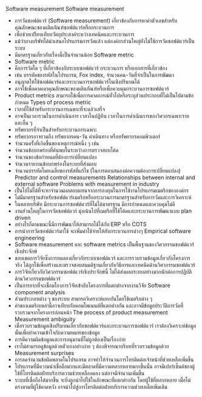 Software measurement
Software measurement
*	การวัดซอฟต์แวร์ (Software measurement) เกี่ยวข้องกับการหาค่าตัวเลขสำหรับคุณลักษณะของผลิตภัณฑ์ซอฟต์แวร์หรือกระบวนการ
*	เพื่อช่วยเปรียบเทียบวัตถุประสงค์ระหว่างเทคนิคและกระบวนการ
*	แม้ว่าบางบริษัทได้นำเสนอโปรแกรมการวัดแล้ว แต่องค์กรส่วนใหญ่ยังไม่ใช้การวัดซอฟต์แวร์เป็นระบบ
*	มีมาตรฐานเกี่ยวกับเรื่องนี้เป็นจำนวนน้อย
Software metric
*	Software metric
*	คือการวัดใด ๆ ที่เกี่ยวข้องกับระบบซอฟต์แวร์ กระบวนการ หรือเอกสารที่เกี่ยวข้อง
*	เช่น บรรทัดของรหัสในโปรแกรม, Fox index, จำนวนคน-วันที่จำเป็นในการพัฒนา
*	อนุญาตให้ใช้ซอฟต์แวร์และกระบวนการซอฟต์แวร์ในเชิงปริมาณได้
*	อาจใช้เพื่อคาดเดาคุณลักษณะของผลิตภัณฑ์หรือเพื่อควบคุมกระบวนการซอฟต์แวร์
*	Product metrics สามารถใช้เพื่อการคาดการณ์ทั่วไปหรือระบุส่วนประกอบที่ไม่เป็นไปตามข้อกำหนด
Types of process metric
*	เวลาที่ใช้สำหรับกระบวนการเฉพาะที่จะแล้วเสร็จ
*	อาจเป็นเวลารวมในการดำเนินการ เวลาในปฏิทิน เวลาในการดำเนินการของวิศวกรเฉพาะราย และอื่น ๆ
*	ทรัพยากรที่จำเป็นสำหรับกระบวนการเฉพาะ
*	ทรัพยากรอาจรวมถึง ทรัพยากรคน-วัน ค่าเดินทาง หรือทรัพยากรคอมพิวเตอร์
*	จำนวนครั้งที่เกิดขึ้นของเหตุการณ์หนึ่ง ๆ เช่น 
*	จำนวนข้อบกพร่องที่ค้นพบในระหว่างการตรวจสอบโค้ด
*	จำนวนของข้อกำหนดที่ต้องการเปลี่ยนแปลง
*	จำนวนรายงานข้อบกพร่องในระบบที่ส่งมอบ
*	จำนวนบรรทัดโดยเฉลี่ยของรหัสที่แก้ไข (ในการตอบสนองต่อความต้องการเปลี่ยนแปลง)
Predictor and control measurements 
Relationships between internal and external software 
Problems with measurement in industry
*	เป็นไปไม่ได้ที่จะหาจำนวนผลตอบแทนจากการลงทุนในการใช้งานโปรแกรมเมตริกขององค์กร
*	ไม่มีมาตรฐานสำหรับซอฟต์แวร์เมตริกหรือกระบวนการมาตรฐานสำหรับการวัดและการวิเคราะห์
*	ในหลายบริษัท มีกระบวนการซอฟต์แวร์ที่ไม่ได้มาตรฐาน มีการกำหนดและควบคุมไม่ดี
*	งานส่วนใหญ่ในการวัดซอฟต์แวร์ มุ่งเน้นไปที่เมตริกที่ใช้โค้ดและกระบวนการพัฒนาแบบ plan driven 
*	อย่างไรก็ตามขณะนี้มีการพัฒนาให้สามารถใช้ได้กับ  ERP หรือ COTS
*	การนำการวัดซอฟต์แวร์มาใช้ จะเพิ่มค่าใช้จ่ายให้กับกระบวนการต่างๆ
Empirical software engineering
*	Software measurement และ software metrics เป็นพื้นฐานของวิศวกรรมซอฟต์แวร์เชิงประจักษ์
*	ขอบเขตการวิจัยซึ่งการทดลองเกี่ยวกับระบบซอฟต์แวร์ และการรวบรวมข้อมูลเกี่ยวกับโครงการจริง ได้ถูกใช้เพื่อสร้างและตรวจสอบสมมติฐานเกี่ยวกับวิธีการและเทคนิคด้านวิศวกรรมซอฟต์แวร์
*	การวิจัยเกี่ยวกับวิศวกรรมซอฟต์แวร์เชิงประจักษ์นี้ ไม่ได้ส่งผลกระทบอย่างมากนักต่อการปฏิบัติด้านวิศวกรรมซอฟต์แวร์
*	เป็นการยากที่จะเชื่อมโยงการวิจัยเข้ากับโครงการที่แตกต่างจากงานวิจัย
Software component analysis
*	ส่วนประกอบต่าง ๆ ของระบบ สามารถวิเคราะห์แยกกันโดยใช้เมตริกต่าง ๆ
*	ค่าของเมตริกเหล่านี้อาจเทียบกับคอมโพเนนต์ที่แตกต่างกัน และอาจมีข้อมูลประวัติการวัดที่รวบรวมจากโครงการก่อนหน้า
The process of product measurement 
Measurement ambiguity
*	เมื่อรวบรวมข้อมูลเชิงปริมาณเกี่ยวกับซอฟต์แวร์และกระบวนการซอฟต์แวร์ เราต้องวิเคราะห์ข้อมูลนั้นเพื่อทำความเข้าใจกับความหมายของข้อมูล
*	การตีความผิดข้อมูลและการอนุมานที่ไม่ถูกต้องเป็นเรื่องง่าย
*	เราไม่สามารถดูข้อมูลด้วยตัวเองอย่างง่าย ๆ ต้องพิจารณาบริบทที่รวบรวมข้อมูลด้วย
Measurement surprises
*	การลดจำนวนข้อผิดพลาดในโปรแกรม อาจทำให้จำนวนการโทรติดต่อเจ้าหน้าที่ช่วยเหลือเพิ่มขึ้น
*	โปรแกรมที่มีความน่าเชื่อถือมากและมีตลาดที่มีความหลากหลายมากขึ้นนั้น อาจมีเปอร์เซ็นต์ของผู้ใช้ที่โทรติดต่อฝ่ายบริการความช่วยเหลือลดลง แต่อาจมีจำนวนเพิ่มขึ้น
*	ระบบที่เชื่อถือได้มากขึ้น จะยิ่งถูกนำไปใช้ในลักษณะที่แตกต่างกัน  โดยผู้ใช้ที่หลากหลาย เมื่อไม่ตรงตามที่ผู้ใช้คาดหวัง อาจนำไปสู่การโทรติดต่อฝ่ายบริการความช่วยเหลือเพิ่มเติม

